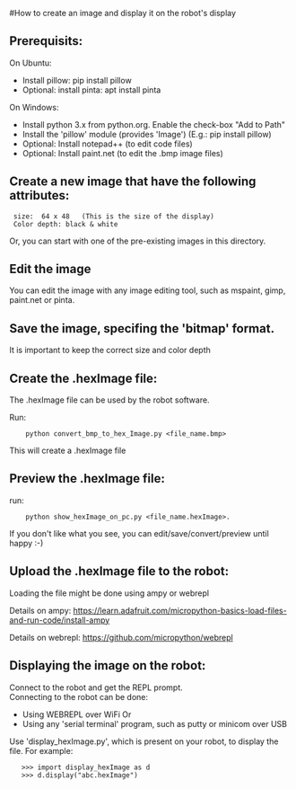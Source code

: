 #How to create an image and display it on the robot's display

## Prerequisits:

On Ubuntu:

- Install pillow: pip install pillow 
- Optional: install pinta: apt install pinta

On Windows:

- Install python 3.x from python.org. Enable the check-box "Add to Path"
- Install the 'pillow' module (provides 'Image') (E.g.: pip install pillow)
- Optional: Install notepad++ (to edit code files) 
- Optional: Install paint.net (to edit the .bmp image files)

## Create a new image that have the following attributes:

     size:  64 x 48   (This is the size of the display)
	 Color depth: black & white
   Or, you can start with one of the pre-existing images in this directory.
 
## Edit the image

You can edit the image with any image editing tool, such as mspaint, gimp, paint.net or pinta.

## Save the image, specifing the 'bitmap' format.

   It is important to keep the correct size and color depth

## Create the .hexImage file:

   The .hexImage file can be used by the robot software.
   
   Run:
   
        python convert_bmp_to_hex_Image.py <file_name.bmp>
        
   This will create a .hexImage file

## Preview the .hexImage file:

   run: 
   
        python show_hexImage_on_pc.py <file_name.hexImage>.

   If you don't like what you see, you can edit/save/convert/preview until happy :-)

## Upload the .hexImage file to the robot:

   Loading the file might be done using ampy or webrepl
   
   Details on ampy: https://learn.adafruit.com/micropython-basics-load-files-and-run-code/install-ampy
   
   Details on webrepl: https://github.com/micropython/webrepl

## Displaying the image on the robot:

Connect to the robot and get the REPL prompt.  
Connecting to the robot can be done:

- Using WEBREPL over WiFi
Or 
- Using any 'serial terminal' program, such as putty or minicom over USB

Use 'display_hexImage.py', which is present on your robot, to display the file.
   For example:
   
       >>> import display_hexImage as d
       >>> d.display("abc.hexImage")
	   
